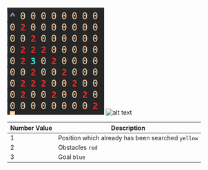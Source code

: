![alt text](./img/img.png) 
![alt text](./img/found_img.png) <br />

**Number Value** | **Description**
--- | ---
1 | Position which already has been searched `yellow`
2 | Obstacles `red`
3 | Goal `blue`
